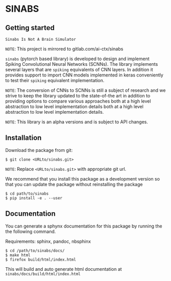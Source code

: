 SINABS
======

Getting started
---------------

`Sinabs Is Not A Brain Simulator`

`NOTE`: This project is mirrored to gitlab.com/ai-ctx/sinabs

`sinabs` (pytorch based library) is developed to design and implement Spiking Convolutional Neural Networks (SCNNs).
The library implements several layers that are `spiking` equivalents of CNN layers.
In addition it provides support to import CNN models implemented in keras conveniently to test their `spiking` equivalent implementation.

`NOTE`: The conversion of CNNs to SCNNs is still a subject of research and we strive to keep the library updated to the state-of-the art in addition to providing options to compare various approaches both at a high level abstraction to low level implementation details both at a high level abstraction to low level implementation details.

`NOTE`: This library is an alpha versions and is subject to API changes.

Installation
------------

Download the package from git:

```
$ git clone <URLto/sinabs.git>
```

`NOTE`: Replace `<URLto/sinabs.git>` with appropriate git url.


We recommend that you install this package as a development version so that you can update the package without reinstalling the package

```
$ cd path/to/sinabs
$ pip install -e . --user
```

Documentation
-------------

You can generate a sphynx documentation for this package by running the the following command.

Requirements: sphinx, pandoc, nbsphinx

```
$ cd /path/to/sinabs/docs/
$ make html
$ firefox build/html/index.html
```

This will build and auto generate html documentation at `sinabs/docs/build/html/index.html`
